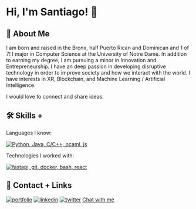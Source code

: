 
# Hi, I'm Santiago! 👋


## 🚀 About Me
I am born and raised in the Bronx, half Puerto Rican and Dominican and 1 of 7! 
I major in Computer Science at the University of Notre Dame. 
In addition to earning my degree, I am pursuing a minor in Innovation and Entrepreneurship. 
I have an deep passion in developing disruptive technology in order to improve society and how we interact with the world. 
I have interests in XR, Blockchain, and Machine Learning / Artificial Intelligence.   

I would love to connect and share ideas.

## 🛠 Skills + 
Languages I know:  

[![ Python, Java, C/C++, ocaml, js](https://skillicons.dev/icons?i=py,java,c,cpp,ocaml,js)](https://skillicons.dev)

Technologies I worked with:  

[![fastapi, git, docker, bash, react](https://skillicons.dev/icons?i=fastapi,git,docker,bash,react)](https://skillicons.dev)

## 🔗 Contact + Links
[![portfolio](https://img.shields.io/badge/my_portfolio-000?style=for-the-badge&logo=ko-fi&logoColor=white)](https://svntii.github.io/)
[![linkedin](https://img.shields.io/badge/linkedin-0A66C2?style=for-the-badge&logo=linkedin&logoColor=white)](https://www.linkedin.com/in/sjrodriguez-iii)
[![twitter](https://img.shields.io/badge/twitter-1DA1F2?style=for-the-badge&logo=twitter&logoColor=white)](https://twitter.com/strangesantiago)
[Chat with me](https://calendly.com/sjrodriguez-iii/chat-w-me)
